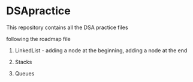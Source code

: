 # DSApractice
 This repository contains all the DSA practice files
 
following the roadmap file

1. LinkedList - 
   adding a node at the beginning,
   adding a node at the end

2. Stacks


3. Queues 
